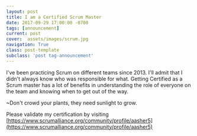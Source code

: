 ```yaml
---
layout: post
title: I am a Certified Scrum Master
date: 2017-09-29 17:00:00 -0700
tags: [announcement]
current: post
cover:  assets/images/scrum.jpg
navigation: True
class: post-template
subclass: 'post tag-announcement'
---
```


I've been practicing Scrum on different teams since 2013. I'll admit that I didn't always know who was responsible for what. Getting Certified as a Scrum master has a lot of benefits in understanding the role of everyone on the team and knowing when to get out of the way. 

~Don't crowd your plants, they need sunlight to grow.

Please validate my certification by visiting 
[https://www.scrumalliance.org/community/profile/aasher5](https://www.scrumalliance.org/community/profile/aasher5)

